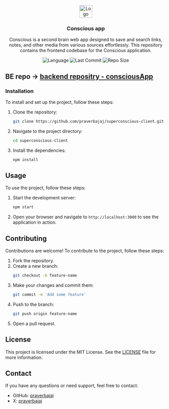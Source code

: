 <p align="center">
  <a href="https://github.com/praverbajaj/consciousapp-client">
    <img src="https://github.com/praverbajaj/consciousapp-client/blob/main/public/logo.png" alt="Logo" width="40px" >
  </a>
<br/>
  <h3 align="center">Conscious app</h3>
  <p align="center" >
   Conscious is a second brain web app designed to save and search links, notes, and other media from various sources effortlessly. This repository contains the frontend codebase for the Conscious application.

  </p>
  <div align="center">

   
![Language](https://img.shields.io/github/languages/top/praverbajaj/consciousapp-client)
![Last Commit](https://img.shields.io/github/last-commit/praverbajaj/consciousapp-client)
![Repo Size](https://img.shields.io/github/repo-size/praverbajaj/consciousapp-client)

  </div>
</p>


## BE repo -> [backend repositry - consciousApp](https://github.com/praverbajaj/superconscious)



### Installation
To install and set up the project, follow these steps:

1. Clone the repository:
    ```bash
    git clone https://github.com/praverbajaj/superconscious-client.git
    ```

2. Navigate to the project directory:
    ```bash
    cd superconscious-client
    ```

3. Install the dependencies:
    ```bash
    npm install
    ```

## Usage

To use the project, follow these steps:

1. Start the development server:
    ```bash
    npm start
    ```

2. Open your browser and navigate to `http://localhost:3000` to see the application in action.

## Contributing

Contributions are welcome! To contribute to the project, follow these steps:

1. Fork the repository.
2. Create a new branch:
    ```bash
    git checkout -b feature-name
    ```
3. Make your changes and commit them:
    ```bash
    git commit -m 'Add some feature'
    ```
4. Push to the branch:
    ```bash
    git push origin feature-name
    ```
5. Open a pull request.

## License

This project is licensed under the MIT License. See the [LICENSE](LICENSE) file for more information.

## Contact

If you have any questions or need support, feel free to contact:

  - GitHub: [praverbajaj](https://github.com/praverbajaj)
  - X: [praverbajaj](https://x.com/praver_bajaj)
